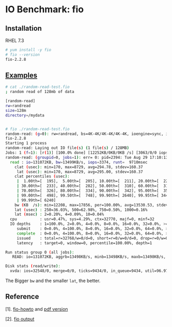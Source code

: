 # IO Benchmark: fio

## Installation
RHEL 7.3

```sh
# yum install -y fio
# fio --version
fio-2.2.8
```

## [Examples](https://www.linux.com/learn/inspecting-disk-io-performance-fio)

```sh
# cat ./random-read-test.fio 
; random read of 128mb of data

[random-read]
rw=randread
size=128m
directory=/mydata


# fio ./random-read-test.fio 
random-read: (g=0): rw=randread, bs=4K-4K/4K-4K/4K-4K, ioengine=sync, iodepth=1
fio-2.2.8
Starting 1 process
random-read: Laying out IO file(s) (1 file(s) / 128MB)
Jobs: 1 (f=1): [r(1)] [100.0% done] [12252KB/0KB/0KB /s] [3063/0/0 iops] [eta 00m:00s]
random-read: (groupid=0, jobs=1): err= 0: pid=2394: Tue Aug 29 17:10:13 2017
  read : io=131072KB, bw=13499KB/s, iops=3374, runt=  9710msec
    clat (usec): min=170, max=8729, avg=294.78, stdev=160.37
     lat (usec): min=170, max=8729, avg=295.00, stdev=160.37
    clat percentiles (usec):
     |  1.00th=[  195],  5.00th=[  205], 10.00th=[  211], 20.00th=[  221],
     | 30.00th=[  233], 40.00th=[  282], 50.00th=[  310], 60.00th=[  318],
     | 70.00th=[  326], 80.00th=[  334], 90.00th=[  342], 95.00th=[  354],
     | 99.00th=[  498], 99.50th=[  748], 99.90th=[ 2640], 99.95th=[ 3440],
     | 99.99th=[ 6240]
    bw (KB  /s): min=12208, max=17856, per=100.00%, avg=13530.53, stdev=2144.74
    lat (usec) : 250=36.03%, 500=62.98%, 750=0.50%, 1000=0.16%
    lat (msec) : 2=0.20%, 4=0.09%, 10=0.04%
  cpu          : usr=0.47%, sys=4.29%, ctx=32770, majf=0, minf=32
  IO depths    : 1=100.0%, 2=0.0%, 4=0.0%, 8=0.0%, 16=0.0%, 32=0.0%, >=64=0.0%
     submit    : 0=0.0%, 4=100.0%, 8=0.0%, 16=0.0%, 32=0.0%, 64=0.0%, >=64=0.0%
     complete  : 0=0.0%, 4=100.0%, 8=0.0%, 16=0.0%, 32=0.0%, 64=0.0%, >=64=0.0%
     issued    : total=r=32768/w=0/d=0, short=r=0/w=0/d=0, drop=r=0/w=0/d=0
     latency   : target=0, window=0, percentile=100.00%, depth=1

Run status group 0 (all jobs):
   READ: io=131072KB, aggrb=13498KB/s, minb=13498KB/s, maxb=13498KB/s, mint=9710msec, maxt=9710msec

Disk stats (read/write):
  xvda: ios=32548/0, merge=0/0, ticks=9434/0, in_queue=9434, util=96.97%
```

The Bigger <code>bw</code> and the smaller <code>lat</code>, the better.

## Reference

[1]. [fio-howto](https://github.com/axboe/fio/blob/master/HOWTO) and [pdf version](https://media.readthedocs.org/pdf/fio/latest/fio.pdf)

[2]. [fio output](https://tobert.github.io/post/2014-04-17-fio-output-explained.html)
